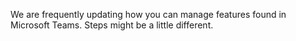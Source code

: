We are frequently updating how you can manage features found in Microsoft Teams. Steps might be a little different.